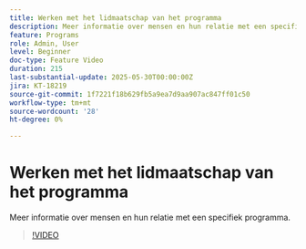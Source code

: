 ```yaml
---
title: Werken met het lidmaatschap van het programma
description: Meer informatie over mensen en hun relatie met een specifiek programma.
feature: Programs
role: Admin, User
level: Beginner
doc-type: Feature Video
duration: 215
last-substantial-update: 2025-05-30T00:00:00Z
jira: KT-18219
source-git-commit: 1f7221f18b629fb5a9ea7d9aa907ac847ff01c50
workflow-type: tm+mt
source-wordcount: '28'
ht-degree: 0%

---
```



# Werken met het lidmaatschap van het programma

Meer informatie over mensen en hun relatie met een specifiek programma.

>[!VIDEO](https://video.tv.adobe.com/v/3463198/?learn=on&enablevpops&captions=dut)
